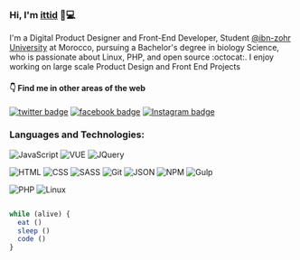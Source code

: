 ### Hi, I'm <a href="https://www.ittid.io">ittid</a> 🖖💻

I'm a Digital Product Designer and Front-End Developer, Student [@ibn-zohr University](https://www.uiz.ac.ma/) at Morocco, pursuing a Bachelor's degree in biology Science, who is passionate about Linux, PHP, and open source :octocat:. I enjoy working on large scale Product Design and Front End Projects

#### 👇 Find me in other areas of the web

[![twitter badge](https://img.shields.io/badge/-@ittid-%231FA1F1?style=flat&logo=twitter&logoColor=white)](https://twitter.com/ittidcode)
[![facebook badge](https://img.shields.io/badge/-aHnaineAbdou-%230177B5?style=flat&logo=facebook&logoColor=white)](https://www.fb.com/aHnaineAbdou)
[![Instagram badge](https://img.shields.io/badge/-@samadilii-c13584?style=flat&labelColor=c13584&logo=instagram&logoColor=white)](https://www.instagram.com/samadilii/)

### Languages and Technologies:

![JavaScript](https://img.shields.io/badge/-JavaScript-fff?&logo=JavaScript&logoColor=ddc508)
![VUE](https://img.shields.io/badge/-VUE-fff?&logo=Vue.js&logoColor=green)
![JQuery](https://img.shields.io/badge/-JQuery-fff?style=flat&logo=jquery&logoColor=blue)

![HTML](https://img.shields.io/badge/-HTML-fff?&logo=HTML5)
![CSS](https://img.shields.io/badge/-CSS-fff?&logo=CSS3&logoColor=blue)
![SASS](https://img.shields.io/badge/-SASS-fff?&logo=SASS)
![Git](https://img.shields.io/badge/-GIT-fff?&logo=GIT)
![JSON](https://img.shields.io/badge/-JSON-fff?&logo=json)
![NPM](https://img.shields.io/badge/-npm-fff?&logo=npm)
![Gulp](https://img.shields.io/badge/-gulp-fff?&logo=gulp)

![PHP](https://img.shields.io/badge/-PHP-fff?&logo=PHP)
![Linux](https://img.shields.io/badge/-Linux-fff?&logo=Linux)

 ```javascript
 
 while (alive) {
   eat ()
   sleep ()
   code ()
 }
 ```

